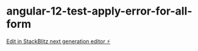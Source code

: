 # angular-12-test-apply-error-for-all-form

[Edit in StackBlitz next generation editor ⚡️](https://stackblitz.com/~/github.com/proselin/angular-12-test-apply-error-for-all-form)